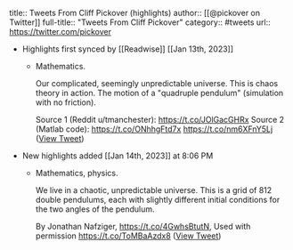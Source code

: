 title:: Tweets From Cliff Pickover (highlights)
author:: [[@pickover on Twitter]]
full-title:: "Tweets From Cliff Pickover"
category:: #tweets
url:: https://twitter.com/pickover

- Highlights first synced by [[Readwise]] [[Jan 13th, 2023]]
	- Mathematics. 
	  
	  Our complicated, seemingly unpredictable universe. This is chaos theory in  action.  The motion of a "quadruple pendulum"  (simulation with no friction).
	  
	  Source 1 (Reddit u/tmanchester):  https://t.co/JOlGacGHRx
	  Source 2 (Matlab code): https://t.co/ONhhgFtd7x https://t.co/nm6XFnY5Lj ([View Tweet](https://twitter.com/pickover/status/1612953414723407872))
- New highlights added [[Jan 14th, 2023]] at 8:06 PM
	- Mathematics, physics.
	  
	  We live in a chaotic, unpredictable universe. This is a grid of 812 double pendulums, each with slightly different initial conditions for the two angles of the pendulum. 
	  
	  By Jonathan Nafziger, https://t.co/4GwhsBtutN, Used with permission https://t.co/ToMBaAzdx8 ([View Tweet](https://twitter.com/pickover/status/1613646768939442201))
